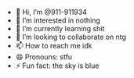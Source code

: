 - 👋 Hi, I’m @911-911934
- 👀 I’m interested in nothing
- 🌱 I’m currently learning shit
- 💞️ I’m looking to collaborate on ntg
- 📫 How to reach me idk
- 😄 Pronouns: stfu
- ⚡ Fun fact: the sky is blue

<!---
911-911934/911-911934 is a ✨ special ✨ repository because its `README.md` (this file) appears on your GitHub profile.
You can click the Preview link to take a look at your changes.
--->
